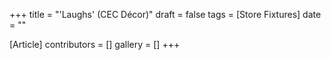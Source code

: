 +++
title = "'Laughs' (CEC Décor)"
draft = false
tags = [Store Fixtures]
date = ""

[Article]
contributors = []
gallery = []
+++